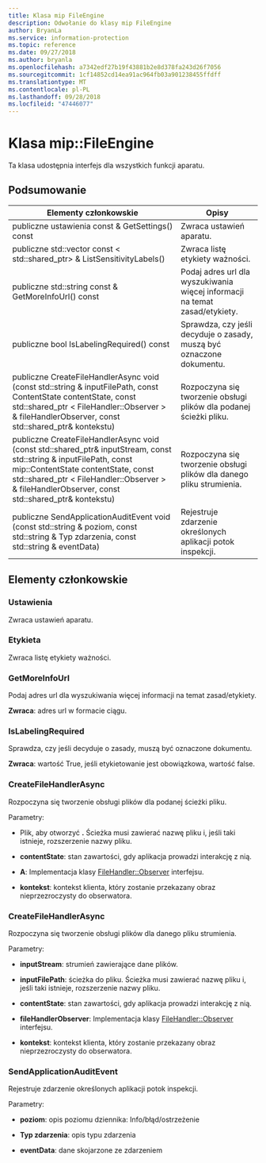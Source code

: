 ```yaml
---
title: Klasa mip FileEngine
description: Odwołanie do klasy mip FileEngine
author: BryanLa
ms.service: information-protection
ms.topic: reference
ms.date: 09/27/2018
ms.author: bryanla
ms.openlocfilehash: a7342edf27b19f43881b2e8d378fa243d26f7056
ms.sourcegitcommit: 1cf14852cd14ea91ac964fb03a901238455ffdff
ms.translationtype: MT
ms.contentlocale: pl-PL
ms.lasthandoff: 09/28/2018
ms.locfileid: "47446077"
---
```

# <a name="class-mipfileengine"></a>Klasa mip::FileEngine 
Ta klasa udostępnia interfejs dla wszystkich funkcji aparatu.
  
## <a name="summary"></a>Podsumowanie
 Elementy członkowskie                        | Opisy                                
--------------------------------|---------------------------------------------
 publiczne ustawienia const & GetSettings() const  |  Zwraca ustawień aparatu.
publiczne std::vector const < std::shared_ptr<Label>> & ListSensitivityLabels()  |  Zwraca listę etykiety ważności.
 publiczne std::string const & GetMoreInfoUrl() const  |  Podaj adres url dla wyszukiwania więcej informacji na temat zasad/etykiety.
 publiczne bool IsLabelingRequired() const  |  Sprawdza, czy jeśli decyduje o zasady, muszą być oznaczone dokumentu.
publiczne CreateFileHandlerAsync void (const std::string & inputFilePath, const ContentState contentState, const std::shared_ptr < FileHandler::Observer > & fileHandlerObserver, const std::shared_ptr<void>& kontekstu)  |  Rozpoczyna się tworzenie obsługi plików dla podanej ścieżki pliku.
publiczne CreateFileHandlerAsync void (const std::shared_ptr<Stream>& inputStream, const std::string & inputFilePath, const mip::ContentState contentState, const std::shared_ptr < FileHandler::Observer > & fileHandlerObserver, const std::shared_ptr<void>& kontekstu)  |  Rozpoczyna się tworzenie obsługi plików dla danego pliku strumienia.
 publiczne SendApplicationAuditEvent void (const std::string & poziom, const std::string & Typ zdarzenia, const std::string & eventData)  |  Rejestruje zdarzenie określonych aplikacji potok inspekcji.
  
## <a name="members"></a>Elementy członkowskie
  
### <a name="settings"></a>Ustawienia
Zwraca ustawień aparatu.
  
### <a name="label"></a>Etykieta
Zwraca listę etykiety ważności.
  
### <a name="getmoreinfourl"></a>GetMoreInfoUrl
Podaj adres url dla wyszukiwania więcej informacji na temat zasad/etykiety.

  
**Zwraca**: adres url w formacie ciągu.
  
### <a name="islabelingrequired"></a>IsLabelingRequired
Sprawdza, czy jeśli decyduje o zasady, muszą być oznaczone dokumentu.

  
**Zwraca**: wartość True, jeśli etykietowanie jest obowiązkowa, wartość false.
  
### <a name="createfilehandlerasync"></a>CreateFileHandlerAsync
Rozpoczyna się tworzenie obsługi plików dla podanej ścieżki pliku.

Parametry:  
* Plik, aby otworzyć **.** Ścieżka musi zawierać nazwę pliku i, jeśli taki istnieje, rozszerzenie nazwy pliku. 


* **contentState**: stan zawartości, gdy aplikacja prowadzi interakcję z nią. 


* **A**: Implementacja klasy [FileHandler::Observer](class_mip_filehandler_observer.md) interfejsu. 


* **kontekst**: kontekst klienta, który zostanie przekazany obraz nieprzezroczysty do obserwatora.


  
### <a name="createfilehandlerasync"></a>CreateFileHandlerAsync
Rozpoczyna się tworzenie obsługi plików dla danego pliku strumienia.

Parametry:  
* **inputStream**: strumień zawierające dane plików. 


* **inputFilePath**: ścieżka do pliku. Ścieżka musi zawierać nazwę pliku i, jeśli taki istnieje, rozszerzenie nazwy pliku. 


* **contentState**: stan zawartości, gdy aplikacja prowadzi interakcję z nią. 


* **fileHandlerObserver**: Implementacja klasy [FileHandler::Observer](class_mip_filehandler_observer.md) interfejsu. 


* **kontekst**: kontekst klienta, który zostanie przekazany obraz nieprzezroczysty do obserwatora.


  
### <a name="sendapplicationauditevent"></a>SendApplicationAuditEvent
Rejestruje zdarzenie określonych aplikacji potok inspekcji.

Parametry:  
* **poziom**: opis poziomu dziennika: Info/błąd/ostrzeżenie 


* **Typ zdarzenia**: opis typu zdarzenia 


* **eventData**: dane skojarzone ze zdarzeniem

